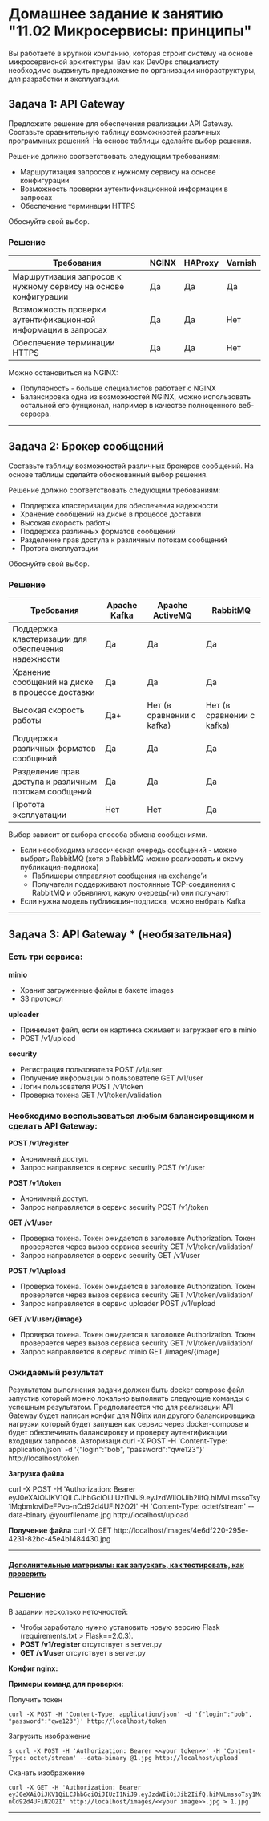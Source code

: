 
# Домашнее задание к занятию "11.02 Микросервисы: принципы"

Вы работаете в крупной компанию, которая строит систему на основе микросервисной архитектуры.
Вам как DevOps специалисту необходимо выдвинуть предложение по организации инфраструктуры, для разработки и эксплуатации.

## Задача 1: API Gateway 

Предложите решение для обеспечения реализации API Gateway. Составьте сравнительную таблицу возможностей различных программных решений. На основе таблицы сделайте выбор решения.

Решение должно соответствовать следующим требованиям:
- Маршрутизация запросов к нужному сервису на основе конфигурации
- Возможность проверки аутентификационной информации в запросах
- Обеспечение терминации HTTPS

Обоснуйте свой выбор.

### Решение
  
Требования | NGINX | HAProxy | Varnish 
--- | --- | --- | --- |
Маршрутизация запросов к нужному сервису на основе конфигурации | Да | Да | Да
Возможность проверки аутентификационной информации в запросах | Да | Да | Нет
Обеспечение терминации HTTPS | Да | Да | Нет

Можно остановиться на NGINX:
- Популярность - больше специалистов работает с NGINX
- Балансировка одна из возможностей NGINX, можно использовать остальной его фунционал, например в качестве полноценного веб-сервера.

---

## Задача 2: Брокер сообщений

Составьте таблицу возможностей различных брокеров сообщений. На основе таблицы сделайте обоснованный выбор решения.

Решение должно соответствовать следующим требованиям:
- Поддержка кластеризации для обеспечения надежности
- Хранение сообщений на диске в процессе доставки
- Высокая скорость работы
- Поддержка различных форматов сообщений
- Разделение прав доступа к различным потокам сообщений
- Протота эксплуатации

Обоснуйте свой выбор.  

### Решение

Требования | Apache Kafka | Apache ActiveMQ | RabbitMQ
--- | --- | --- | --- |
Поддержка кластеризации для обеспечения надежности | Да | Да | Да
Хранение сообщений на диске в процессе доставки| Да | Да | Да
Высокая скорость работы | Да+ | Нет (в сравнении с kafka) | Нет (в сравнении с kafka) 
Поддержка различных форматов сообщений | Да | Да | Да
Разделение прав доступа к различным потокам сообщений | Да | Да | Да
Протота эксплуатации | Нет | Нет | Да
  
Выбор зависит от выбора способа обмена сообщениями.
- Если неообходима классическая очередь сообщений - можно выбрать RabbitMQ (хотя в RabbitMQ можно реализовать и схему публикация-подписка)
    - Паблишеры отправляют сообщения на exchange’и
    - Получатели поддерживают постоянные TCP-соединения с RabbitMQ и объявляют, какую очередь(-и) они получают
- Если нужна модель публикация-подписка, можно выбрать Kafka

---

## Задача 3: API Gateway * (необязательная)

### Есть три сервиса:

**minio**
- Хранит загруженные файлы в бакете images
- S3 протокол

**uploader**
- Принимает файл, если он картинка сжимает и загружает его в minio
- POST /v1/upload

**security**
- Регистрация пользователя POST /v1/user
- Получение информации о пользователе GET /v1/user
- Логин пользователя POST /v1/token
- Проверка токена GET /v1/token/validation

### Необходимо воспользоваться любым балансировщиком и сделать API Gateway:

**POST /v1/register**
- Анонимный доступ.
- Запрос направляется в сервис security POST /v1/user

**POST /v1/token**
- Анонимный доступ.
- Запрос направляется в сервис security POST /v1/token

**GET /v1/user**
- Проверка токена. Токен ожидается в заголовке Authorization. Токен проверяется через вызов сервиса security GET /v1/token/validation/
- Запрос направляется в сервис security GET /v1/user

**POST /v1/upload**
- Проверка токена. Токен ожидается в заголовке Authorization. Токен проверяется через вызов сервиса security GET /v1/token/validation/
- Запрос направляется в сервис uploader POST /v1/upload

**GET /v1/user/{image}**
- Проверка токена. Токен ожидается в заголовке Authorization. Токен проверяется через вызов сервиса security GET /v1/token/validation/
- Запрос направляется в сервис minio  GET /images/{image}

### Ожидаемый результат

Результатом выполнения задачи должен быть docker compose файл запустив который можно локально выполнить следующие команды с успешным результатом.
Предполагается что для реализации API Gateway будет написан конфиг для NGinx или другого балансировщика нагрузки который будет запущен как сервис через docker-compose и будет обеспечивать балансировку и проверку аутентификации входящих запросов.
Авторизаци
curl -X POST -H 'Content-Type: application/json' -d '{"login":"bob", "password":"qwe123"}' http://localhost/token

**Загрузка файла**

curl -X POST -H 'Authorization: Bearer eyJ0eXAiOiJKV1QiLCJhbGciOiJIUzI1NiJ9.eyJzdWIiOiJib2IifQ.hiMVLmssoTsy1MqbmIoviDeFPvo-nCd92d4UFiN2O2I' -H 'Content-Type: octet/stream' --data-binary @yourfilename.jpg http://localhost/upload

**Получение файла**
curl -X GET http://localhost/images/4e6df220-295e-4231-82bc-45e4b1484430.jpg

---

#### [Дополнительные материалы: как запускать, как тестировать, как проверить](https://github.com/netology-code/devkub-homeworks/tree/main/11-microservices-02-principles)  


### Решение

В задании несколько неточностей:
- Чтобы заработало нужно установить новую версию Flask (requirements.txt > Flask==2.0.3).
- **POST /v1/register** отсутствует в server.py
- **GET /v1/user** отсутствует в server.py

**Конфиг nginx:**

**Примеры команд для проверки:**

Получить токен
```
curl -X POST -H 'Content-Type: application/json' -d '{"login":"bob", "password":"qwe123"}' http://localhost/token
```  

Загрузить изображение
```
$ curl -X POST -H 'Authorization: Bearer <<your token>>' -H 'Content-Type: octet/stream' --data-binary @1.jpg http://localhost/upload
```  

Скачать изображение
```
curl -X GET -H 'Authorization: Bearer eyJ0eXAiOiJKV1QiLCJhbGciOiJIUzI1NiJ9.eyJzdWIiOiJib2IifQ.hiMVLmssoTsy1MqbmIoviDeFPvo-nCd92d4UFiN2O2I' http://localhost/images/<<your image>>.jpg > 1.jpg
```
---